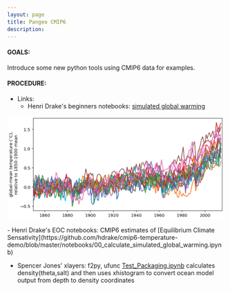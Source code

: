 ```yaml
---
layout: page
title: Pangeo CMIP6
description: 
---
```


#### GOALS: 
Introduce some new python tools using CMIP6 data for examples.

#### PROCEDURE:
- Links:
   - Henri Drake's beginners notebooks: [simulated global warming](https://github.com/hdrake/cmip6-temperature-demo/blob/master/notebooks/00_calculate_simulated_global_warming.ipynb)
<p align="center"><img src="/assets/hdrake.png" width="500"></p>
   - Henri Drake's EOC notebooks: CMIP6 estimates of [Equilibrium Climate Sensativity](https://github.com/hdrake/cmip6-temperature-demo/blob/master/notebooks/00_calculate_simulated_global_warming.ipynb)

   - Spencer Jones' xlayers: f2py, ufunc [Test_Packaging.ipynb](https://github.com/cspencerjones/xlayers/blob/master/notebooks/Test_Packaging.ipynb)
calculates density(theta,salt) and then uses xhistogram to convert ocean model output from depth to density coordinates
